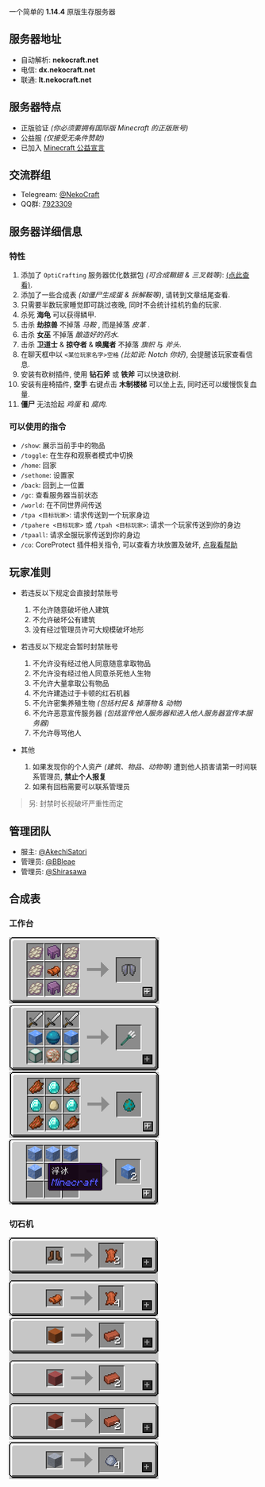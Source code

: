 一个简单的 **1.14.4** 原版生存服务器

## 服务器地址

- 自动解析: **nekocraft.net**
- 电信: **dx.nekocraft.net**
- 联通: **lt.nekocraft.net**

## 服务器特点

- 正版验证 *(你必须要拥有国际版 Minecraft 的正版账号)*
- 公益服 *(仅接受无条件赞助)*
- 已加入 [Minecraft 公益宣言](https://nonprofit-minecraft.org)

## 交流群组

- Telegream: [@NekoCraft](https://t.me/NekoCraft)
- QQ群: [7923309](https://jq.qq.com/?_wv=1027&k=5NWK20A)

## 服务器详细信息

### 特性

1. 添加了 `OptiCrafting` 服务器优化数据包 *(可合成鞘翅 & 三叉戟等)*: [(点此查看)](https://www.bilibili.com/read/cv3138258).
2. 添加了一些合成表 *(如僵尸生成蛋 & 拆解鞍等)*, 请转到文章结尾查看.
3. 只需要半数玩家睡觉即可跳过夜晚, 同时不会统计挂机钓鱼的玩家.
4. 杀死 **海龟** 可以获得鳞甲.
5. 击杀 **劫掠兽** 不掉落 *马鞍* , 而是掉落 *皮革* .
6. 击杀 **女巫** 不掉落 *酿造好的药水*.
7. 击杀 **卫道士** & **掠夺者** & **唤魔者** 不掉落 *旗帜* 与 *斧头*.
8. 在聊天框中以 `<某位玩家名字>空格` *(比如说: Notch 你好)*, 会提醒该玩家查看信息.
9. 安装有砍树插件, 使用 **钻石斧** 或 **铁斧** 可以快速砍树.
10. 安装有座椅插件, **空手** 右键点击 **木制楼梯** 可以坐上去, 同时还可以缓慢恢复血量.
11. **僵尸** 无法拾起 *鸡蛋* 和 *腐肉*.

### 可以使用的指令

- `/show`: 展示当前手中的物品
- `/toggle`: 在生存和观察者模式中切换
- `/home`: 回家
- `/sethome`: 设置家
- `/back`: 回到上一位置
- `/gc`: 查看服务器当前状态
- `/world`: 在不同世界间传送
- `/tpa <目标玩家>`: 请求传送到一个玩家身边
- `/tpahere <目标玩家>` 或 `/tpah <目标玩家>`: 请求一个玩家传送到你的身边
- `/tpaall`: 请求全服玩家传送到你的身边
- `/co`: CoreProtect 插件相关指令, 可以查看方块放置及破坏, [点我看帮助](http://mineplugin.org/CoreProtect#.E5.91.BD.E4.BB.A4)

## 玩家准则

- 若违反以下规定会直接封禁账号
  1. 不允许随意破坏他人建筑
  2. 不允许破坏公有建筑
  3. 没有经过管理员许可大规模破坏地形

- 若违反以下规定会暂时封禁账号
  1. 不允许没有经过他人同意随意拿取物品
  2. 不允许没有经过他人同意杀死他人生物
  3. 不允许大量拿取公有物品
  4. 不允许建造过于卡顿的红石机器
  5. 不允许密集养殖生物 *(包括村民 & 掉落物 & 动物)*
  6. 不允许恶意宣传服务器 *(包括宣传他人服务器和进入他人服务器宣传本服务器)*
  7. 不允许辱骂他人

- 其他
  1. 如果发现你的个人资产 *(建筑、物品、动物等)* 遭到他人损害请第一时间联系管理员, **禁止个人报复**
  2. 如果有回档需要可以联系管理员

> 另: 封禁时长视破坏严重性而定

## 管理团队

- 服主: [@AkechiSatori](https://t.me/AkechiSatori)
- 管理员: [@BBleae](https://t.me/BBleae)
- 管理员: [@Shirasawa](https://t.me/Shirasawa)

## 合成表

### 工作台

![Elytra](./about_images/elytra.png)![Trident](./about_images/trident.png)![Zombie Egg](./about_images/zombie_egg.png)![Blue Ice](./about_images/blue_ice.png)

### 切石机

![Leather](./about_images/leather.png)![Brick](./about_images/brick.png)![Cyle](./about_images/cyle.png)
